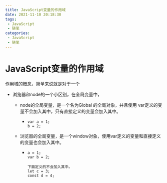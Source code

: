 ```yaml
---
title: JavaScript变量的作用域
date: 2021-11-10 20:18:30
tags:
 - JavaScript
 - 随笔
categories:
 - JavaScript
 - 随笔
---
```




#  JavaScript变量的作用域

作用域的概念，简单来说就是对于一个





* 浏览器和node的一个小区别，在全局变量中，

  * node的全局变量，是一个名为Global 的全局对象，并且使用 var定义的变量不会加入其中，只有直接定义的变量会加入其中。

    * ```
      var a = 1;
      b = 2;
      ```

  * 浏览器的全局变量，是一个window对象，使用var定义的变量和直接定义的变量也会加入其中。

    * ```
      a = 1;
      var b = 2;
      
      下面定义的不会加入其中。
      let c = 3;
      const d = 4;
      ```

